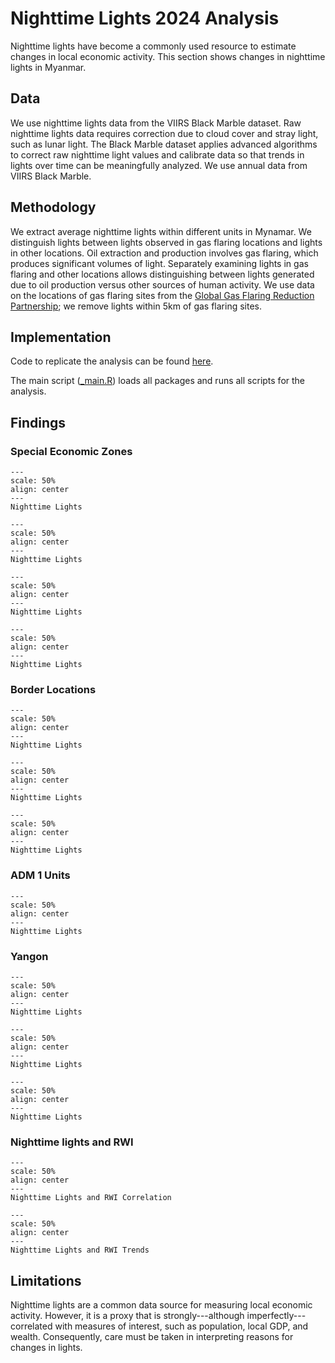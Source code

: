 # Nighttime Lights 2024 Analysis

Nighttime lights have become a commonly used resource to estimate changes in local economic activity. This section shows changes in nighttime lights in Myanmar.

## Data

We use nighttime lights data from the VIIRS Black Marble dataset. Raw nighttime lights data requires correction due to cloud cover and stray light, such as lunar light. The Black Marble dataset applies advanced algorithms to correct raw nighttime light values and calibrate data so that trends in lights over time can be meaningfully analyzed. We use annual data from VIIRS Black Marble.

## Methodology

We extract average nighttime lights within different units in Mynamar. We distinguish lights between lights observed in gas flaring locations and lights in other locations. Oil extraction and production involves gas flaring, which produces significant volumes of light. Separately examining lights in gas flaring and other locations allows distinguishing between lights generated due to oil production versus other sources of human activity. We use data on the locations of gas flaring sites from the [Global Gas Flaring Reduction Partnership](https://www.worldbank.org/en/programs/gasflaringreduction); we remove lights within 5km of gas flaring sites.

## Implementation

Code to replicate the analysis can be found [here](https://github.com/datapartnership/myanmar-economic-monitor/tree/ntl/notebooks/nighttime-lights).

The main script ([_main.R](https://github.com/datapartnership/myanmar-economic-monitor/tree/main/notebooks/nighttime-lights/analysis-2024/_main.R)) loads all packages and runs all scripts for the analysis. 

## Findings

### Special Economic Zones

```{figure} ../../../reports/figures/ntl_sez_avg.png
---
scale: 50%
align: center
---
Nighttime Lights
```

```{figure} ../../../reports/figures/ntl_sez_1.png
---
scale: 50%
align: center
---
Nighttime Lights
```

```{figure} ../../../reports/figures/ntl_sez_2.png
---
scale: 50%
align: center
---
Nighttime Lights
```

```{figure} ../../../reports/figures/ntl_sez_3.png
---
scale: 50%
align: center
---
Nighttime Lights
```

### Border Locations

```{figure} ../../../reports/figures/ntl_border_overall.png
---
scale: 50%
align: center
---
Nighttime Lights
```

```{figure} ../../../reports/figures/ntl_border_country.png
---
scale: 50%
align: center
---
Nighttime Lights
```

```{figure} ../../../reports/figures/ntl_border.png
---
scale: 50%
align: center
---
Nighttime Lights
```

### ADM 1 Units

```{figure} ../../../reports/figures/ntl_adm1.png
---
scale: 50%
align: center
---
Nighttime Lights
```

### Yangon

```{figure} ../../../reports/figures/ntl_adm1_yangon.png
---
scale: 50%
align: center
---
Nighttime Lights
```

```{figure} ../../../reports/figures/ntl_adm2_yangon.png
---
scale: 50%
align: center
---
Nighttime Lights
```

```{figure} ../../../reports/figures/ntl_adm3_yangon.png
---
scale: 50%
align: center
---
Nighttime Lights
```

### Nighttime lights and RWI

```{figure} ../../../reports/figures/rwi_ntl_cor.png
---
scale: 50%
align: center
---
Nighttime Lights and RWI Correlation
```

```{figure} ../../../reports/figures/rwi_q4_ntl_trends.png
---
scale: 50%
align: center
---
Nighttime Lights and RWI Trends
```

## Limitations

Nighttime lights are a common data source for measuring local economic activity. However, it is a proxy that is strongly---although imperfectly---correlated with measures of interest, such as population, local GDP, and wealth. Consequently, care must be taken in interpreting reasons for changes in lights.
